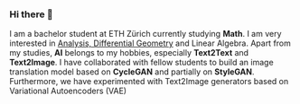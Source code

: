 ### Hi there 👋

<!--
Comments
I am a bachelor student at ETH Zürich currently studying Math. 
I am very interested in Analysis, Differential Geometry and Linear Algebra. 
Apart from my studies, AI belongs to my hobbies, especially Text2Text and Text2Image. 
I have collaborated with fellow students to build an image translation model based on CycleGAN and partially on StyleGAN.
Furthermore, we have experimented with Text2Image generators based on Variational Autoencoders (VAE)

-->

I am a bachelor student at ETH Zürich currently studying **Math**. 
I am very interested in <ins>Analysis, Differential Geometry</ins> and Linear Algebra. 
Apart from my studies, **AI** belongs to my hobbies, especially **Text2Text** and **Text2Image**. 
I have collaborated with fellow students to build an image translation model based on **CycleGAN** and partially on **StyleGAN**.
Furthermore, we have experimented with Text2Image generators based on Variational Autoencoders (VAE)
